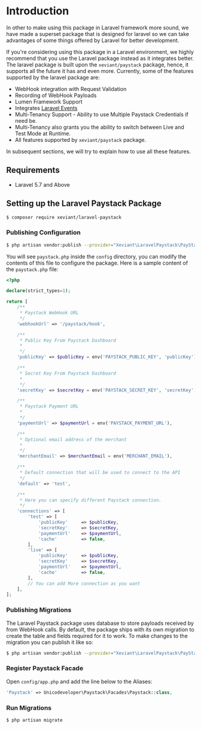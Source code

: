 # Introduction

In other to make using this package in Laravel framework more sound, we have made a superset package that is designed
for laravel so we can take advantages of some things offered by Laravel for better development.

If you're considering using this package in a Laravel environment, we highly recommend that you use the Laravel package instead as it integrates better. The laravel
package is built upon the `xeviant/paystack` package, hence, it supports all the future it has and even more. Currently, some of the features supported by the laravel package are:
- WebHook integration with Request Validation
- Recording of WebHook Payloads
- Lumen Framework Support
- Integrates [Laravel Events][1]
- Multi-Tenancy Support - Ability to use Multiple Paystack Credentials if need be.
- Multi-Tenancy also grants you the ability to switch between Live and Test Mode at Runtime.
- All features supported by `xeviant/paystack` package.

In subsequent sections, we will try to explain how to use all these features.

## Requirements
- Laravel 5.7 and Above

## Setting up the Laravel Paystack Package
```bash
$ composer require xeviant/laravel-paystack
```
### Publishing Configuration

```bash
$ php artisan vendor:publish --provider="Xeviant\LaravelPaystack\PayStackServiceProvider" --tag=config
```
You will see `paystack.php` inside the `config` directory, you can modify the contents of this file to configure the package. Here is a sample content of the `paystack.php` file:

```php
<?php

declare(strict_types=1);

return [
    /**
     * Paystack WebHook URL
     */
    'webhookUrl' => '/paystack/hook',

    /**
     * Public Key From Paystack Dashboard
     *
     */
    'publicKey' => $publicKey = env('PAYSTACK_PUBLIC_KEY', 'publicKey'),

    /**
     * Secret Key From Paystack Dashboard
     *
     */
    'secretKey' => $secretKey = env('PAYSTACK_SECRET_KEY', 'secretKey'),

    /**
     * Paystack Payment URL
     *
     */
    'paymentUrl' => $paymentUrl = env('PAYSTACK_PAYMENT_URL'),

    /**
     * Optional email address of the merchant
     *
     */
    'merchantEmail' => $merchantEmail = env('MERCHANT_EMAIL'),

    /**
     * Default connection that will be used to connect to the API
     */
    'default' => 'test',

    /**
     * Here you can specify different Paystack connection.
     */
    'connections' => [
        'test' => [
            'publicKey'     => $publicKey,
            'secretKey'     => $secretKey,
            'paymentUrl'    => $paymentUrl,
            'cache'         => false,
        ],
        'live' => [
            'publicKey'     => $publicKey,
            'secretKey'     => $secretKey,
            'paymentUrl'    => $paymentUrl,
            'cache'         => false,
        ],
        // You can add More connection as you want
    ],
];
```

### Publishing Migrations
The Laravel Paystack package uses database to store payloads received by from WebHook calls. By default, the package ships with its own migration to create the table and fields required for it to work. To make changes to the migration you can publish it like so:

```bash
$ php artisan vendor:publish --provider="Xeviant\LaravelPaystack\PayStackServiceProvider" --tag=migration
```

### Register Paystack Facade
Open `config/app.php` and add the line below to the Aliases:

```php
'Paystack' => Unicodeveloper\Paystack\Facades\Paystack::class,
```

### Run Migrations
```bash
$ php artisan migrate
```

[1]: https://laravel.com/5.8/events
